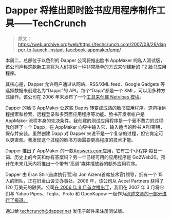 # Dapper 将推出即时脸书应用程序制作工具——TechCrunch

> 原文：<https://web.archive.org/web/https://techcrunch.com/2007/08/26/dapper-to-launch-instant-facebook-appmaker/amp/>

本周二，总部位于以色列的 Dapper 公司将推出脸书 AppMaker 的私人测试版，该公司声称这款新工具将为人们提供一种非常简单的方式来创建新的 T2 脸书应用程序。

其核心是，Dapper 允许用户通过从网站、RSS/XML feed、Google Gadgets 等选择数据来创建名为“Dapps”的 API。每个“Dapp”都是一个 XML，可以用多种方式操作。该公司在 2006 年末发布了一个[工具来创建 Netvibes 模块](https://web.archive.org/web/20211215152711/http://www.beta.techcrunch.com/2006/11/22/make-your-own-netvibes-modules-with-dapper/)。

Dapper 的脸书 AppMaker 让这些 Dapps 转变成成熟的脸书应用程序。这包括远程搜索和检索、远程登录和多页面应用程序等功能。脸书开发者帐户是 AppMaker 流程本身的先决条件。我创建的测试应用程序是一个毫不费力的过程:我创建了一个 Dapp，在 AppMaker 向导中输入它，输入适当的脸书 API/密钥，保存并安装。虽然创建 Dapp 对 Dapper 来说不是一个复杂的过程，但它肯定可以更直观。我发现这个过程的脸书方面需要更高程度的技术才能。

Dapper 推出了 AppMaker 的一款[Answers.com](https://web.archive.org/web/20211215152711/http://www.answers.com/)应用，它有三个小程序:每日一词、历史上的今天和你有答案吗？另一个已经可用的应用程序是 Go2Web20。预计在未来几天内将推出一个带有“高调”媒体播放器的额外应用程序。

Dapper 由 Eran Shir(首席执行官)和 Jon Aizen(首席技术官)领导，拥有一个 15 人的团队，正在旧金山设立办事处。2006 年，该公司从 Accel Partners 获得了 120 万美元的融资。公司[在 2006 年 8 月首次推出了](https://web.archive.org/web/20211215152711/http://www.beta.techcrunch.com/2006/08/17/create-an-api-for-any-site-with-dapper/)，我们在 2007 年 3 月将它们与 Yahoo Pipes、Teqlo、Proto 和 OpenKapow 一起作为[综述文章的一部分进行了报道。](https://web.archive.org/web/20211215152711/http://www.beta.techcrunch.com/2007/03/02/5-ways-to-mix-rip-and-mash-your-data/)

通过给 techcrunch@dapper.net 发电子邮件来注册测试版。

<amp-analytics data-credentials="include" class="i-amphtml-layout-fixed i-amphtml-layout-size-defined" i-amphtml-layout="fixed"></amp-analytics>
